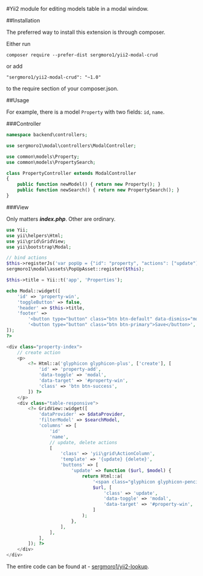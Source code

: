 #Yii2 module for editing models table in a modal window.

##Installation

The preferred way to install this extension is through composer.

Either run

`composer require --prefer-dist sergmoro1/yii2-modal-crud`

or add

`"sergmoro1/yii2-modal-crud": "~1.0"`

to the require section of your composer.json.

##Usage

For example, there is a model `Property` with two fields: `id`, `name`. 

###Controller

```php
namespace backend\controllers;

use sergmoro1\modal\controllers\ModalController;

use common\models\Property;
use common\models\PropertySearch;

class PropertyController extends ModalController
{
    public function newModel() { return new Property(); }
    public function newSearch() { return new PropertySearch(); }
}
```

###View

Only matters ***index.php***. Other are ordinary.

```php
use Yii;
use yii\helpers\Html;
use yii\grid\GridView;
use yii\bootstrap\Modal;

// bind actions
$this->registerJs('var popUp = {"id": "property", "actions": ["update"]};', yii\web\View::POS_HEAD);
sergmoro1\modal\assets\PopUpAsset::register($this);

$this->title = Yii::t('app', 'Properties');

echo Modal::widget([
    'id' => 'property-win',
    'toggleButton' => false,
    'header' => $this->title,
    'footer' => 
        '<button type="button" class="btn btn-default" data-dismiss="modal">Cancel</button>'. 
        '<button type="button" class="btn btn-primary">Save</button>',
]);
?>

<div class="property-index">
    // create action
    <p>
        <?= Html::a('glyphicon glyphicon-plus', ['create'], [
            'id' => 'property-add',
            'data-toggle' => 'modal',
            'data-target' => '#property-win',
            'class' => 'btn btn-success',
        ]) ?>
    </p>
    <div class="table-responsive">
        <?= GridView::widget([
            'dataProvider' => $dataProvider,
            'filterModel' => $searchModel,
            'columns' => [
                'id'
                'name',
                // update, delete actions
                [
                    'class' => 'yii\grid\ActionColumn',
                    'template' => '{update} {delete}',
                    'buttons' => [
                        'update' => function ($url, $model) {
                            return Html::a(
                                '<span class="glyphicon glyphicon-pencil"></span>', 
                                $url, [
                                    'class' => 'update',
                                    'data-toggle' => 'modal',
                                    'data-target' => '#property-win',
                                ]
                            );
                        },
                    ],
                ],
            ],
        ]); ?>
    </div>
</div>
```

The entire code can be found at - [sergmoro1/yii2-lookup](https://github.com/sergmoro1/yii2-lookup).
